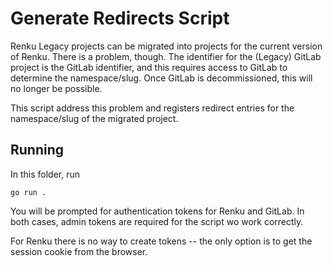 # Generate Redirects Script

Renku Legacy projects can be migrated into projects for the current version of Renku. There is a problem, though. The identifier for the (Legacy) GitLab project is the GitLab identifier, and this requires access to GitLab to determine the namespace/slug. Once GitLab is decommissioned, this will no longer be possible.

This script address this problem and registers redirect entries for the namespace/slug of the migrated project.


## Running

In this folder, run

```
go run .
```

You will be prompted for authentication tokens for Renku and GitLab. In both cases, admin tokens are required for the script wo work correctly.

For Renku there is no way to create tokens -- the only option is to get the session cookie from the browser.
